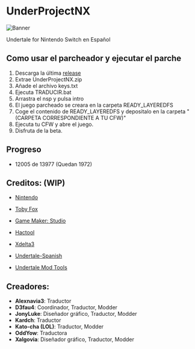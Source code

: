 # UnderProjectNX

![Banner](/assets/Banner.png)

Undertale for Nintendo Switch en Español

## Como usar el parcheador y ejecutar el parche
1. Descarga la última [release](https://github.com/UnderProject/UnderProjectNX/releases)
2. Extrae UnderProjectNX.zip
3. Añade el archivo keys.txt 
4. Ejecuta TRADUCIR.bat
5. Arrastra el nsp y pulsa intro
6. El juego parcheado se creara en la carpeta READY_LAYEREDFS
7. Coge el contenido de READY_LAYEREDFS y depositalo en la carpeta "(CARPETA CORRESPONDIENTE A TU CFW)"
8. Ejecuta tu CFW y abre el juego.
9. Disfruta de la beta.

## Progreso
* 12005 de 13977 (Quedan 1972)

## Creditos: (WIP)
* [Nintendo](https://www.nintendo.com)

* [Toby Fox](https://en.wikipedia.org/wiki/Toby_Fox)

* [Game Maker: Studio](https://www.yoyogames.com/gamemaker)

* [Hactool](https://github.com/SciresM/hactool)

* [Xdelta3](https://github.com/jmacd/xdelta)

* [Undertale-Spanish](http://www.undertale-spanish.com/)

* [Undertale Mod Tools](https://github.com/krzys-h/UndertaleModTool)

## Creadores:
* **Alexnavia3**: Traductor
* **D3fau4**: Coordinador, Traductor, Modder
* **JonyLuke**: Diseñador gráfico, Traductor, Modder
* **Kardch**: Traductor
* **Kato-cha (LOL)**: Traductor, Modder
* **OddYow**: Traductora
* **Xalgovia**: Diseñador gráfico, Traductor, Modder
